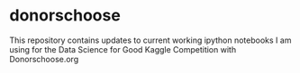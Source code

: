# donorschoose
This repository contains updates to current working ipython notebooks I am using for the Data Science for Good Kaggle Competition with Donorschoose.org
